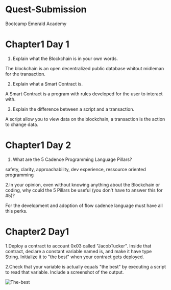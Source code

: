 # Quest-Submission
Bootcamp Emerald Academy

# Chapter1 Day 1
1. Explain what the Blockchain is in your own words.
 
The blockchain is an open decentralized public database whitout midleman for the transaction.

2. Explain what a Smart Contract is.

A Smart Contract is a program with rules developed for the user to interact with.

3. Explain the difference between a script and a transaction.

A script allow you to view data on the blockchain, a transaction is the action to change data.

# Chapter1 Day 2
1. What are the 5 Cadence Programming Language Pillars?

safety, clarity, approachability, dev experience, ressource oriented programming

2.In your opinion, even without knowing anything about the Blockchain or coding, why could the 5 Pillars be useful (you don't have to answer this for #5)?

For the development and adoption of  flow cadence language must have all this perks.

# Chapter2 Day1
1.Deploy a contract to account 0x03 called "JacobTucker". Inside that contract, declare a constant variable named is, and make it have type String. Initialize it to "the best" when your contract gets deployed.



2.Check that your variable is actually equals "the best" by executing a script to read that variable. Include a screenshot of the output.

![The-best](https://user-images.githubusercontent.com/79799749/188893515-80b90e12-6246-4b64-81e3-f62b3ac9b13b.png)
